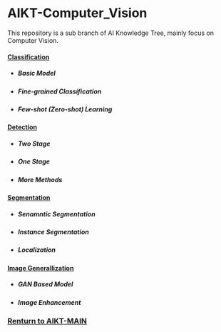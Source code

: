 # AIKT-Computer_Vision
This repository is a sub branch of AI Knowledge Tree, mainly focus on Computer Vision.

#### [Classification](https://github.com/RenMin1991/AIKT-Computer_Vision/blob/master/Classification.md)
- ##### Basic Model
- ##### Fine-grained Classification
- ##### Few-shot (Zero-shot) Learning

#### [Detection](https://github.com/RenMin1991/AIKT-Computer_Vision/blob/master/Detection.md)
- ##### Two Stage
- ##### One Stage
- ##### More Methods

#### [Segmentation](https://github.com/RenMin1991/AIKT-Computer_Vision/blob/master/Segmentation.md)
- ##### Senamntic Segmentation
- ##### Instance Segmentation
- ##### Localization

#### [Image Generallization](https://github.com/RenMin1991/AIKT-Computer_Vision/blob/master/Image%20Generalization.md)
- ##### GAN Based Model
- ##### Image Enhancement

### [Renturn to AIKT-MAIN](https://github.com/SFFAI-AIKT/AIKT-MAIN)
